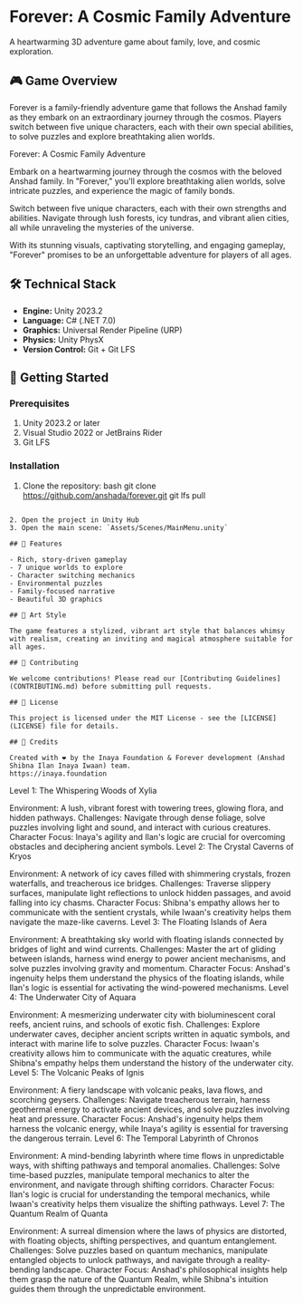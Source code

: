 # Forever: A Cosmic Family Adventure

A heartwarming 3D adventure game about family, love, and cosmic exploration.

## 🎮 Game Overview

Forever is a family-friendly adventure game that follows the Anshad family as they embark on an extraordinary journey through the cosmos. Players switch between five unique characters, each with their own special abilities, to solve puzzles and explore breathtaking alien worlds.

Forever: A Cosmic Family Adventure

Embark on a heartwarming journey through the cosmos with the beloved Anshad family. In "Forever," you'll explore breathtaking alien worlds, solve intricate puzzles, and experience the magic of family bonds.

Switch between five unique characters, each with their own strengths and abilities. Navigate through lush forests, icy tundras, and vibrant alien cities, all while unraveling the mysteries of the universe.

With its stunning visuals, captivating storytelling, and engaging gameplay, "Forever" promises to be an unforgettable adventure for players of all ages.

## 🛠 Technical Stack

- **Engine:** Unity 2023.2
- **Language:** C# (.NET 7.0)
- **Graphics:** Universal Render Pipeline (URP)
- **Physics:** Unity PhysX
- **Version Control:** Git + Git LFS

## 🚀 Getting Started

### Prerequisites

1. Unity 2023.2 or later
2. Visual Studio 2022 or JetBrains Rider
3. Git LFS

### Installation

1. Clone the repository:
bash
git clone https://github.com/anshada/forever.git
git lfs pull
```

2. Open the project in Unity Hub
3. Open the main scene: `Assets/Scenes/MainMenu.unity`

## 🌟 Features

- Rich, story-driven gameplay
- 7 unique worlds to explore
- Character switching mechanics
- Environmental puzzles
- Family-focused narrative
- Beautiful 3D graphics

## 🎨 Art Style

The game features a stylized, vibrant art style that balances whimsy with realism, creating an inviting and magical atmosphere suitable for all ages.

## 📝 Contributing

We welcome contributions! Please read our [Contributing Guidelines](CONTRIBUTING.md) before submitting pull requests.

## 📜 License

This project is licensed under the MIT License - see the [LICENSE](LICENSE) file for details.

## 🤝 Credits

Created with ❤️ by the Inaya Foundation & Forever development (Anshad Shibna Ilan Inaya Iwaan) team.
https://inaya.foundation
```

Level 1: The Whispering Woods of Xylia

Environment: A lush, vibrant forest with towering trees, glowing flora, and hidden pathways.
Challenges: Navigate through dense foliage, solve puzzles involving light and sound, and interact with curious creatures.
Character Focus: Inaya's agility and Ilan's logic are crucial for overcoming obstacles and deciphering ancient symbols.
Level 2: The Crystal Caverns of Kryos

Environment: A network of icy caves filled with shimmering crystals, frozen waterfalls, and treacherous ice bridges.
Challenges: Traverse slippery surfaces, manipulate light reflections to unlock hidden passages, and avoid falling into icy chasms.
Character Focus: Shibna's empathy allows her to communicate with the sentient crystals, while Iwaan's creativity helps them navigate the maze-like caverns.
Level 3: The Floating Islands of Aera

Environment: A breathtaking sky world with floating islands connected by bridges of light and wind currents.
Challenges: Master the art of gliding between islands, harness wind energy to power ancient mechanisms, and solve puzzles involving gravity and momentum.
Character Focus: Anshad's ingenuity helps them understand the physics of the floating islands, while Ilan's logic is essential for activating the wind-powered mechanisms.
Level 4: The Underwater City of Aquara

Environment: A mesmerizing underwater city with bioluminescent coral reefs, ancient ruins, and schools of exotic fish.
Challenges: Explore underwater caves, decipher ancient scripts written in aquatic symbols, and interact with marine life to solve puzzles.
Character Focus: Iwaan's creativity allows him to communicate with the aquatic creatures, while Shibna's empathy helps them understand the history of the underwater city.
Level 5: The Volcanic Peaks of Ignis

Environment: A fiery landscape with volcanic peaks, lava flows, and scorching geysers.
Challenges: Navigate treacherous terrain, harness geothermal energy to activate ancient devices, and solve puzzles involving heat and pressure.
Character Focus: Anshad's ingenuity helps them harness the volcanic energy, while Inaya's agility is essential for traversing the dangerous terrain.
Level 6: The Temporal Labyrinth of Chronos

Environment: A mind-bending labyrinth where time flows in unpredictable ways, with shifting pathways and temporal anomalies.
Challenges: Solve time-based puzzles, manipulate temporal mechanics to alter the environment, and navigate through shifting corridors.
Character Focus: Ilan's logic is crucial for understanding the temporal mechanics, while Iwaan's creativity helps them visualize the shifting pathways.
Level 7: The Quantum Realm of Quanta

Environment: A surreal dimension where the laws of physics are distorted, with floating objects, shifting perspectives, and quantum entanglement.
Challenges: Solve puzzles based on quantum mechanics, manipulate entangled objects to unlock pathways, and navigate through a reality-bending landscape.
Character Focus: Anshad's philosophical insights help them grasp the nature of the Quantum Realm, while Shibna's intuition guides them through the unpredictable environment.